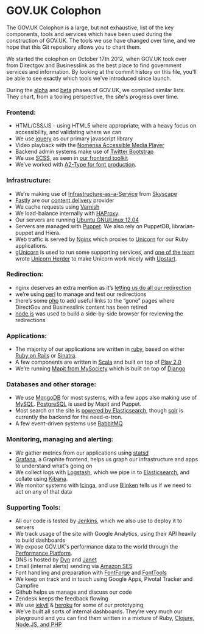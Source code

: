 # GOV.UK Colophon

The GOV.UK Colophon is a large, but not exhaustive, list of the key components,
tools and services which have been used during the construction of GOV.UK. The
tools we use have changed over time, and we hope that this Git repository allows
you to chart them.

We started the colophon on October 17th 2012, when GOV.UK took over from
Directgov and Businesslink as the best place to find government services and
information. By looking at the commit history on this file, you'll be able to
see exactly which tools we've introduced since launch.

During the [alpha](https://gds.blog.gov.uk/colophon-alpha/) and
[beta](https://gds.blog.gov.uk/colophon-beta/) phases of GOV.UK, we compiled
similar lists. They chart, from a tooling perspective, the site's progress over
time.

### Frontend:

  * HTML/CSS/JS - using HTML5 where appropriate, with a heavy focus on accessibility, and validating where we can
  * We use [jquery](http://en.wikipedia.org/wiki/Jquery) as our primary javascript library
  * Video playback with the [Nomensa Accessible Media Player](https://github.com/nomensa/Accessible-Media-Player)
  * Backend admin systems make use of [Twitter Bootstrap](http://twitter.github.com/bootstrap/)
  * We use [SCSS](http://en.wikipedia.org/wiki/Scss), as seen in [our frontend toolkit](https://github.com/alphagov/govuk_frontend_toolkit)
  * We’ve worked with [A2-Type for font production](http://www.a2-type.co.uk/).

### Infrastructure:

  * We’re making use of [Infrastructure-as-a-Service](http://digital.cabinetoffice.gov.uk/2012/09/25/why-iaas/) from [Skyscape](http://digital.cabinetoffice.gov.uk/2012/09/18/introducing-a-new-supplier-skyscape/)
  * [Fastly](http://www.fastly.com) are our [content delivery](http://en.wikipedia.org/wiki/Content_Delivery_Network) provider
  * We cache requests using [Varnish](http://en.wikipedia.org/wiki/Varnish_(software))
  * We load-balance internally with [HAProxy](http://haproxy.1wt.eu).
  * Our servers are running [Ubuntu GNU/Linux 12.04](http://en.wikipedia.org/wiki/Ubuntu_(operating_system))
  * Servers are managed with [Puppet](http://en.wikipedia.org/wiki/Puppet_(software)). We also rely on PuppetDB, librarian-puppet and Hiera.
  * Web traffic is served by [Nginx](http://en.wikipedia.org/wiki/Nginx) which proxies to [Unicorn](http://unicorn.bogomips.org/) for our Ruby applications.
  * [gUnicorn](http://www.gunicorn.org) is used to run some supporting services, and [one of the team](https://github.com/nickstenning) wrote [Unicorn Herder](https://github.com/alphagov/unicornherder) to make Unicorn work nicely with [Upstart](http://en.wikipedia.org/wiki/Upstart).

### Redirection:

  * nginx deserves an extra mention as it’s [letting us do all our redirection](http://digital.cabinetoffice.gov.uk/2012/10/11/no-link-left-behind/)
  * we’re using [perl](http://www.perl.org) to manage and test our redirections
  * there’s some [php](http://en.wikipedia.org/wiki/Php) to add useful links to the “gone” pages where DirectGov and Businesslink content has been retired
  * [node.js](http://en.wikipedia.org/wiki/Node.js) was used to build a side-by-side browser for reviewing the redirections

### Applications:

  * The majority of our applications are written in [ruby](http://en.wikipedia.org/wiki/Ruby_(programming_language)), based on either [Ruby on Rails](http://en.wikipedia.org/wiki/Ruby_on_rails) or [Sinatra](http://en.wikipedia.org/wiki/Sinatra_(software)).
  * A few components are written in [Scala](http://en.wikipedia.org/wiki/Scala_(programming_language)) and built on top of [Play 2.0](http://www.playframework.org/)
  * We’re running [Mapit from MySociety](http://mapit.mysociety.org/) which is built on top of [Django](http://en.wikipedia.org/wiki/Django_(web_framework))

### Databases and other storage:

  * We use [MongoDB](http://en.wikipedia.org/wiki/Mongodb) for most systems, with a few apps also making use of [MySQL](http://en.wikipedia.org/wiki/Mysql). [PostgreSQL](http://en.wikipedia.org/wiki/Postgresql) is used by Mapit and Puppet.
  * Most search on the site is [powered by Elasticsearch](http://digital.cabinetoffice.gov.uk/2012/08/03/from-solr-to-elasticsearch/), though [solr](http://en.wikipedia.org/wiki/Solr) is currently the backend for the need-o-tron.
  * A few event-driven systems use [RabbitMQ](http://en.wikipedia.org/wiki/Rabbitmq)

### Monitoring, managing and alerting:

  * We gather metrics from our applications using [statsd](https://github.com/etsy/statsd)
  * [Grafana](https://github.com/alphagov/grafana), a Graphite frontend, helps us graph our infrastructure and apps to understand what's going on 
  * We collect logs with [Logstash](http://logstash.net), which we pipe in to [Elasticsearch](http://elasticsearch.org), and collate using [Kibana](http://elasticsearch.org/overview/kibana).
  * We monitor systems with [Icinga](http://www.icinga.org), and use [Blinken](https://github.com/alphagov/blinken) tells us if we need to act on any of that data

### Supporting Tools:

  * All our code is tested by [Jenkins](http://en.wikipedia.org/wiki/Jenkins_(software)), which we also use to deploy it to servers
  * We track usage of the site with Google Analytics, using their API heavily to build dashboards
  * We expose GOV.UK's performance data to the world through the [Performance Platform](https://www.gov.uk/performance/dashboard).
  * DNS is hosted by [Dyn](http://www.dyn.com) and [Janet](http://www.ja.net)
  * Email (internal alerts) sending via [Amazon SES](http://aws.amazon.com/ses/)
  * Font handling and preparation with [FontForge](http://fontforge.org/) and [FontTools](http://sourceforge.net/projects/fonttools/)
  * We keep on track and in touch using Google Apps, Pivotal Tracker and Campfire
  * Github helps us manage and discuss our code
  * Zendesk keeps the feedback flowing
  * We use [jekyll](http://jekyllrb.com/) &amp; [heroku](http://www.heroku.com/) for some of our prototyping
  * We’ve built all sorts of internal dashboards. They’re very much our playground and you can find them written in a mixture of Ruby, [Clojure, Node.JS, and PHP](http://digital.cabinetoffice.gov.uk/2012/02/08/radiating-information/)
